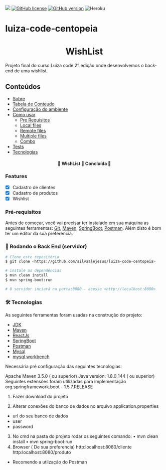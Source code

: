 <img src="https://img.shields.io/static/v1?label=java&message=java&color=blue&style=flat&logo=ghost"/> [![GitHub license](https://img.shields.io/github/license/Naereen/StrapDown.js.svg)](https://github.com/Naereen/StrapDown.js/blob/master/LICENSE) [![GitHub version](https://badge.fury.io/gh/Naereen%2FStrapDown.js.svg)](https://github.com/Naereen/StrapDown.js) ![Heroku](https://heroku-badge.herokuapp.com/?app=heroku-badge)


# luiza-code-centopeia
<h1 align="center">WishList</h1>
Projeto final do curso Luiza code 2° edição onde desenvolvemos o back-end de uma wishlist.


## Conteúdos

<!--ts-->
   * [Sobre](#Sobre)
   * [Tabela de Conteudo](#tabela-de-conteudo)
   * [Configuração do ambiente](#instalacao)
   * [Como usar](#como-usar)
      * [Pre Requisitos](#pre-requisitos)
      * [Local files](#local-files)
      * [Remote files](#remote-files)
      * [Multiple files](#multiple-files)
      * [Combo](#combo)
   * [Tests](#testes)
   * [Tecnologias](#tecnologias)
<!--te-->

<h4 align="center"> 
	🚧  WishList 🚀 Concluída  🚧
</h4>

### Features

- [x] Cadastro de clientes
- [x] Cadastro de produtos
- [x] Wishlist

### Pré-requisitos

Antes de começar, você vai precisar ter instalado em sua máquina as seguintes ferramentas:
[Git](https://git-scm.com), [Maven](https://maven.apache.org/), [SpringBoot](https://spring.io/projects/spring-boot), [Postman](https://www.postman.com/).
Além disto é bom ter um editor da sua preferência.

### 🎲 Rodando o Back End (servidor)

```bash
# Clone este repositório
$ git clone <https://github.com/silvaalejesus/luiza-code-centopeia>

# instale as dependências
$ mvn clean install
$ mvn spring-boot:run

# O servidor inciará na porta:8080 - acesse <http://localhost:8080>
```
### 🛠 Tecnologias

As seguintes ferramentas foram usadas na construção do projeto:

- [JDK](https://www.oracle.com/br/java/technologies/javase-downloads.html)
- [Maven](https://maven.apache.org/)
- [ReactJs](https://pt-br.reactjs.org/)
- [SpringBoot](https://spring.io/projects/spring-boot)
- [Postman](https://www.postman.com/)
- [Mysql](https://www.mysql.com/)
- [mysql workbench](https://www.mysql.com/products/workbench/)

Necessária pré configuração das seguintes tecnologias:

Apache Maven 3.5.0 ( ou superior) Java version: 1.8.0_144 ( ou superior) Seguintes extensões foram utilizadas para implementação org.springframework.boot - 1.5.7.RELEASE

1. Fazer download do projeto

2. Alterar conexões do banco de dados no arquivo application.properties
 * url do seu banco de dados
 * user
 * password
3. No cmd na pasta do projeto rodar os seguintes comando:
• mvn clean install
• mvn spring-boot:run
4. Browser ( De sua preferencia)
http:localhost:8080/cliente
http:localhost:8080/produto

* Recomendo a utilzação do Postman
